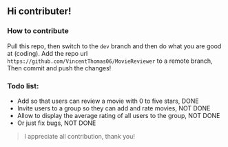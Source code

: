 ## Hi contributer!

### How to contribute
Pull this repo, then switch to the `dev` branch and then do what you are good at (coding). Add the repo url `https://github.com/VincentThomas06/MovieReviewer` to a remote branch, Then commit and push the changes!

### Todo list:
 - Add so that users can review a movie with 0 to five stars, DONE
 - Invite users to a group so they can add and rate movies, NOT DONE
 - Allow to display the average rating of all users to the group, NOT DONE
 - Or just fix bugs, NOT DONE

 > I appreciate all contribution, thank you!
